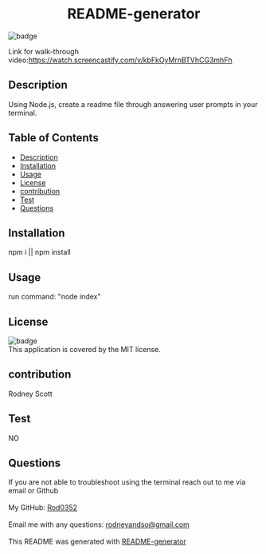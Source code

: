   <h1 align="center">README-generator </h1>



![badge](https://img.shields.io/badge/license-MIT-brightgreen)<br />

Link for walk-through video:https://watch.screencastify.com/v/kbFkOyMrnBTVhCG3mhFh
## Description
 Using Node.js, create a readme file through answering user prompts in your terminal.
## Table of Contents
- [Description](#description)
- [Installation](#installation)
- [Usage](#usage)
- [License](#license)
- [contribution](#contribution)
- [Test](#test)
- [Questions](#questions)
## Installation
 npm i || npm install
## Usage
  run command: "node index"
## License
![badge](https://img.shields.io/badge/license-MIT-brightgreen)
<br />
This application is covered by the MIT license. 
## contribution
 Rodney Scott
## Test
NO
## Questions
 If you are not able to troubleshoot using the terminal reach out to me via email or Github<br />
<br />
 My GitHub: [Rod0352](https://github.com/Rod0352)<br />
<br />
 Email me with any questions: rodneyandso@gmail.com<br /><br />
This README was generated with [README-generator](https://github.com/Rod0352/README-generator)
